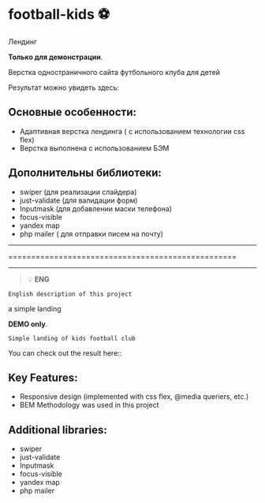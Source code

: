 
# football-kids ⚽️ 
Лендинг  

**Только для демонстрации**.  

Верстка одностраничного сайта футбольного клуба для детей 

Результат можно увидеть здесь:


## Основные особенности:
- Адаптивная верстка лендинга ( с использованием технологии css flex)
- Верстка выполнена с использованием БЭМ

## Дополнительны библиотеки:
- swiper (для реализации слайдера)
- just-validate (для валидации форм)
- Inputmask (для добавлении маски телефона)
- focus-visible
- yandex map
- php mailer ( для отправки писем на почту)



---

==================================================

---


> :bulb: **ENG** 

``` English description of this project ```

a simple landing

**DEMO only**.  

`Simple landing of kids football club `

You can check out the result here::
 

## Key Features:
- Responsive design (implemented with css flex, @media queriers, etc.)
- BEM Methodology was used in this project


## Additional libraries:
- swiper
- just-validate 
- Inputmask
- focus-visible
- yandex map
- php mailer
